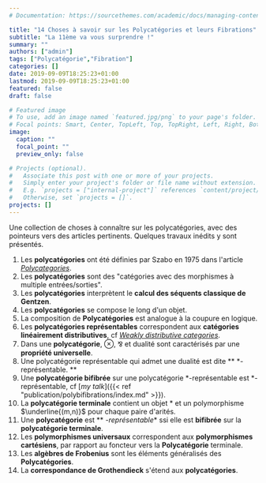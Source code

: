 ```yaml
---
# Documentation: https://sourcethemes.com/academic/docs/managing-content/

title: "14 Choses à savoir sur les Polycatégories et leurs Fibrations"
subtitle: "La 11ème va vous surprendre !"
summary: ""
authors: ["admin"]
tags: ["Polycatégorie","Fibration"]
categories: []
date: 2019-09-09T18:25:23+01:00
lastmod: 2019-09-09T18:25:23+01:00
featured: false
draft: false

# Featured image
# To use, add an image named `featured.jpg/png` to your page's folder.
# Focal points: Smart, Center, TopLeft, Top, TopRight, Left, Right, BottomLeft, Bottom, BottomRight.
image:
  caption: ""
  focal_point: ""
  preview_only: false

# Projects (optional).
#   Associate this post with one or more of your projects.
#   Simply enter your project's folder or file name without extension.
#   E.g. `projects = ["internal-project"]` references `content/project/deep-learning/index.md`.
#   Otherwise, set `projects = []`.
projects: []
---
```


Une collection de choses à connaître sur les polycatégories, avec des pointeurs vers des articles pertinents. Quelques travaux inédits y sont présentés.

1. Les **polycatégories** ont été définies par Szabo en 1975 dans l'article [_Polycategories_](https://www.tandfonline.com/doi/abs/10.1080/00927877508822067).
2. Les **polycatégories** sont des "catégories avec des morphismes à multiple entrées/sorties". 
3. Les **polycatégories** interprètent le **calcul des séquents classique de Gentzen**.
4. Les **polycatégories** se compose le long d'un objet.
5. La composition de **Polycatégories** est analogue à la coupure en logique.
6. Les **polycatégories représentables** correspondent aux **catégories linéairement distributives**, cf [_Weakly distributive categories_](https://www.sciencedirect.com/science/article/pii/0022404995001603).
7. Dans une **polycatégorie**, $\otimes$, ⅋ et dualité sont caractérisés par une **propriété universelle**.
8. Une polycatégorie représentable qui admet une dualité est dite ** *-représentable. **
9. Une **polycatégorie bifibrée** sur une polycatégorie *-représentable est *-représentable, cf [_my talk_]({{< ref "publication/polybifibrations/index.md" >}}).
10. La **polycatégorie terminale** contient un objet $\ast$ et un polymorphisme $\underline{(m,n)}$ pour chaque paire d'arités.
11. Une **polycatégorie** est ** *-représentable** ssi elle est **bifibrée** sur la **polycatégorie terminale**.
12. Les **polymorphismes universaux** correspondent aux **polymorphismes cartésiens**, par rapport au foncteur vers la **Polycatégorie** terminale.
13. Les **algèbres de Frobenius** sont les éléments généralisés des **Polycatégories**.
14. La **correspondance de Grothendieck** s'étend aux **polycatégories**.